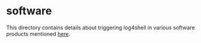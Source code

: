 # software

This directory contains details about triggering log4shell in various software products mentioned [here](https://github.com/NCSC-NL/log4shell/tree/main/software).
